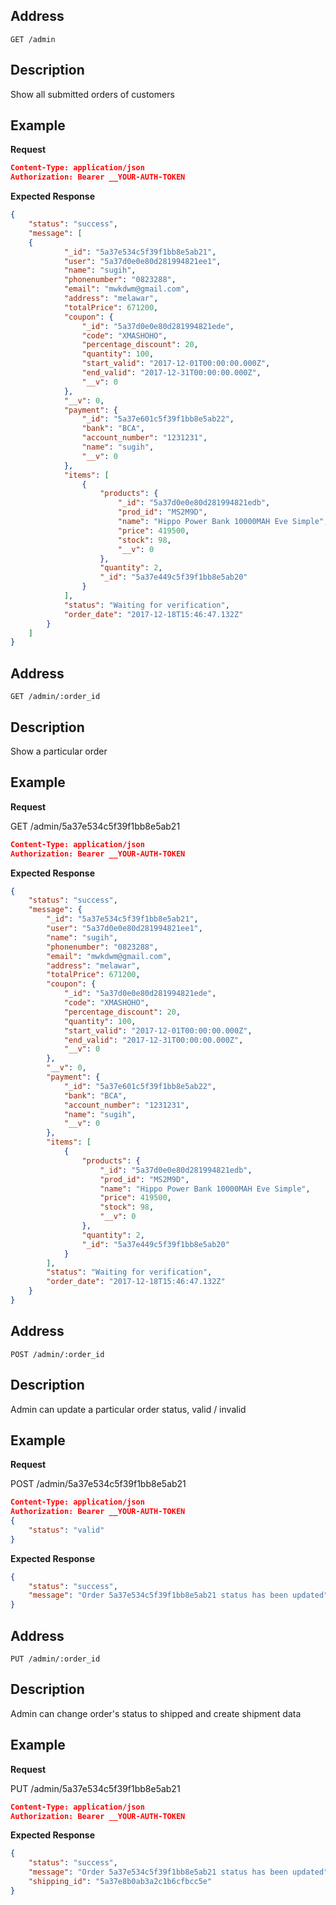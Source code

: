 ## Address

    GET /admin

## Description
Show all submitted orders of customers

## Example
**Request**

``` json
Content-Type: application/json
Authorization: Bearer __YOUR-AUTH-TOKEN
```

**Expected Response**

``` json
{
    "status": "success",
    "message": [
    {
            "_id": "5a37e534c5f39f1bb8e5ab21",
            "user": "5a37d0e0e80d281994821ee1",
            "name": "sugih",
            "phonenumber": "0823288",
            "email": "mwkdwm@gmail.com",
            "address": "melawar",
            "totalPrice": 671200,
            "coupon": {
                "_id": "5a37d0e0e80d281994821ede",
                "code": "XMASHOHO",
                "percentage_discount": 20,
                "quantity": 100,
                "start_valid": "2017-12-01T00:00:00.000Z",
                "end_valid": "2017-12-31T00:00:00.000Z",
                "__v": 0
            },
            "__v": 0,
            "payment": {
                "_id": "5a37e601c5f39f1bb8e5ab22",
                "bank": "BCA",
                "account_number": "1231231",
                "name": "sugih",
                "__v": 0
            },
            "items": [
                {
                    "products": {
                        "_id": "5a37d0e0e80d281994821edb",
                        "prod_id": "MS2M9D",
                        "name": "Hippo Power Bank 10000MAH Eve Simple",
                        "price": 419500,
                        "stock": 98,
                        "__v": 0
                    },
                    "quantity": 2,
                    "_id": "5a37e449c5f39f1bb8e5ab20"
                }
            ],
            "status": "Waiting for verification",
            "order_date": "2017-12-18T15:46:47.132Z"
        }
    ]
}
```


## Address

    GET /admin/:order_id

## Description
Show a particular order

## Example
**Request**

GET /admin/5a37e534c5f39f1bb8e5ab21
``` json
Content-Type: application/json
Authorization: Bearer __YOUR-AUTH-TOKEN
```

**Expected Response**

``` json
{
    "status": "success",
    "message": {
        "_id": "5a37e534c5f39f1bb8e5ab21",
        "user": "5a37d0e0e80d281994821ee1",
        "name": "sugih",
        "phonenumber": "0823288",
        "email": "mwkdwm@gmail.com",
        "address": "melawar",
        "totalPrice": 671200,
        "coupon": {
            "_id": "5a37d0e0e80d281994821ede",
            "code": "XMASHOHO",
            "percentage_discount": 20,
            "quantity": 100,
            "start_valid": "2017-12-01T00:00:00.000Z",
            "end_valid": "2017-12-31T00:00:00.000Z",
            "__v": 0
        },
        "__v": 0,
        "payment": {
            "_id": "5a37e601c5f39f1bb8e5ab22",
            "bank": "BCA",
            "account_number": "1231231",
            "name": "sugih",
            "__v": 0
        },
        "items": [
            {
                "products": {
                    "_id": "5a37d0e0e80d281994821edb",
                    "prod_id": "MS2M9D",
                    "name": "Hippo Power Bank 10000MAH Eve Simple",
                    "price": 419500,
                    "stock": 98,
                    "__v": 0
                },
                "quantity": 2,
                "_id": "5a37e449c5f39f1bb8e5ab20"
            }
        ],
        "status": "Waiting for verification",
        "order_date": "2017-12-18T15:46:47.132Z"
    }
}
```


## Address

    POST /admin/:order_id

## Description
Admin can update a particular order status, valid / invalid

## Example
**Request**

POST /admin/5a37e534c5f39f1bb8e5ab21
``` json
Content-Type: application/json
Authorization: Bearer __YOUR-AUTH-TOKEN
{
    "status": "valid"
}
```

**Expected Response**

``` json
{
    "status": "success",
    "message": "Order 5a37e534c5f39f1bb8e5ab21 status has been updated"
}
```


## Address

    PUT /admin/:order_id

## Description
Admin can change order's status to shipped and create shipment data

## Example
**Request**

PUT /admin/5a37e534c5f39f1bb8e5ab21
``` json
Content-Type: application/json
Authorization: Bearer __YOUR-AUTH-TOKEN
```

**Expected Response**

``` json
{
    "status": "success",
    "message": "Order 5a37e534c5f39f1bb8e5ab21 status has been updated",
    "shipping_id": "5a37e8b0ab3a2c1b6cfbcc5e"
}
```
